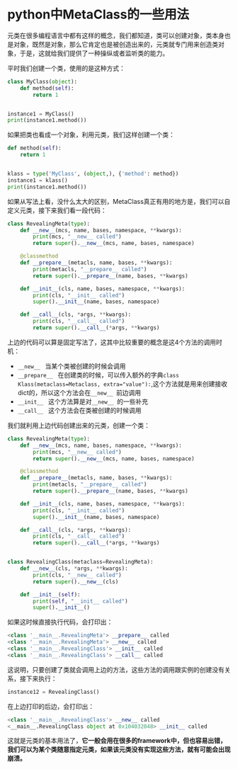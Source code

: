 # python中MetaClass的一些用法

元类在很多编程语言中都有这样的概念，我们都知道，类可以创建对象，类本身也是对象，既然是对象，那么它肯定也是被创造出来的，元类就专门用来创造类对象，于是，这就给我们提供了一种操纵或者监听类的能力。

平时我们创建一个类，使用的是这种方式：

```python
class MyClass(object):
    def method(self):
        return 1


instance1 = MyClass()
print(instance1.method())
```

如果把类也看成一个对象，利用元类，我们这样创建一个类：

```python
def method(self):
    return 1


klass = type('MyClass', (object,), {'method': method})
instance1 = klass()
print(instance1.method())
```

如果从写法上看，没什么太大的区别，MetaClass真正有用的地方是，我们可以自定义元类，接下来我们看一段代码：

```python
class RevealingMeta(type):
    def __new__(mcs, name, bases, namespace, **kwargs):
        print(mcs, "__new__ called")
        return super().__new__(mcs, name, bases, namespace)

    @classmethod
    def __prepare__(metacls, name, bases, **kwargs):
        print(metacls, "__prepare__ called")
        return super().__prepare__(name, bases, **kwargs)

    def __init__(cls, name, bases, namespace, **kwargs):
        print(cls, "__init__ called")
        super().__init__(name, bases, namespace)

    def __call__(cls, *args, **kwargs):
        print(cls, "__call__ called")
        return super().__call__(*args, **kwargs)

```

上边的代码可以算是固定写法了，这其中比较重要的概念是这4个方法的调用时机：

- `__new__ ` 当某个类被创建的时候会调用
- `__prepare__ ` 在创建类的时候，可以传入额外的字典`class Klass(metaclass=Metaclass, extra="value"):`,这个方法就是用来创建接收dict的，所以这个方法会在`__new__ `前边调用
- `__init__ ` 这个方法算是对`__new__ `的一些补充
- `__call__ ` 这个方法会在类被创建的时候调用

我们就利用上边代码创建出来的元类，创建一个类：

```python
class RevealingMeta(type):
    def __new__(mcs, name, bases, namespace, **kwargs):
        print(mcs, "__new__ called")
        return super().__new__(mcs, name, bases, namespace)

    @classmethod
    def __prepare__(metacls, name, bases, **kwargs):
        print(metacls, "__prepare__ called")
        return super().__prepare__(name, bases, **kwargs)

    def __init__(cls, name, bases, namespace, **kwargs):
        print(cls, "__init__ called")
        super().__init__(name, bases, namespace)

    def __call__(cls, *args, **kwargs):
        print(cls, "__call__ called")
        return super().__call__(*args, **kwargs)


class RevealingClass(metaclass=RevealingMeta):
    def __new__(cls, *args, **kwargs):
        print(cls, "__new__ called")
        return super().__new__(cls)

    def __init__(self):
        print(self, "__init__ called")
        super().__init__()
```

如果这时候直接执行代码，会打印出：

```python
<class '__main__.RevealingMeta'> __prepare__ called
<class '__main__.RevealingMeta'> __new__ called
<class '__main__.RevealingClass'> __init__ called
<class '__main__.RevealingClass'> __call__ called
```

这说明，只要创建了类就会调用上边的方法，这些方法的调用跟实例的创建没有关系，接下来执行：

```python
instance12 = RevealingClass()
```

在上边打印的后边，会打印出：

```python
<class '__main__.RevealingClass'> __new__ called
<__main__.RevealingClass object at 0x104032048> __init__ called
```

这就是元类的基本用法了，**它一般会用在很多的framework中，但也容易出错，我们可以为某个类随意指定元类，如果该元类没有实现这些方法，就有可能会出现崩溃。**